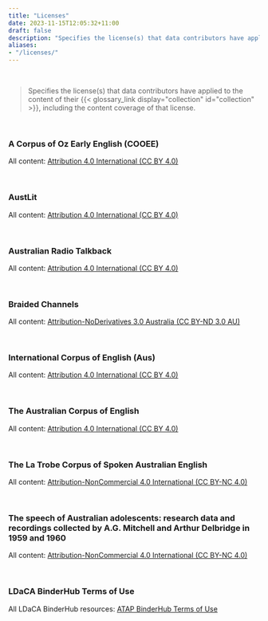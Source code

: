 ```yaml
---
title: "Licenses"
date: 2023-11-15T12:05:32+11:00
draft: false
description: "Specifies the license(s) that data contributors have applied to the content of their collection, including the content coverage of that license."
aliases: 
- "/licenses/"
---
```


<br>

> Specifies the license(s) that data contributors have applied to the content of their {{< glossary_link display="collection" id="collection" >}}, including the content coverage of that license.

<br>

### A Corpus of Oz Early English (COOEE)

All content: [Attribution 4.0 International (CC BY 4.0)](https://creativecommons.org/licenses/by/4.0/)

<br>

### AustLit

All content: [Attribution 4.0 International (CC BY 4.0)](https://creativecommons.org/licenses/by/4.0/)

<br>

### Australian Radio Talkback

All content: [Attribution 4.0 International (CC BY 4.0)](https://creativecommons.org/licenses/by/4.0/)

<br>

### Braided Channels

All content: [Attribution-NoDerivatives 3.0 Australia (CC BY-ND 3.0 AU)](https://creativecommons.org/licenses/by-nd/3.0/au/)

<br>

### International Corpus of English (Aus)

All content: [Attribution 4.0 International (CC BY 4.0)](https://creativecommons.org/licenses/by/4.0/)

<br>

### The Australian Corpus of English

All content: [Attribution 4.0 International (CC BY 4.0)](https://creativecommons.org/licenses/by/4.0/)

<br>

### The La Trobe Corpus of Spoken Australian English

All content: [Attribution-NonCommercial 4.0 International (CC BY-NC 4.0)](https://creativecommons.org/licenses/by-nc/4.0/)

<br>

### The speech of Australian adolescents: research data and recordings collected by A.G. Mitchell and Arthur Delbridge in 1959 and 1960

All content: [Attribution-NonCommercial 4.0 International (CC BY-NC 4.0)](https://creativecommons.org/licenses/by-nc/4.0/)

<br>

### LDaCA BinderHub Terms of Use

All LDaCA BinderHub resources: [ATAP BinderHub Terms of Use](https://www.ldaca.edu.au/resources/ldaca-resources/licenses/ldaca-binderhub/ATAP%20BinderHub%20Terms%20of%20Use.pdf)

<br>